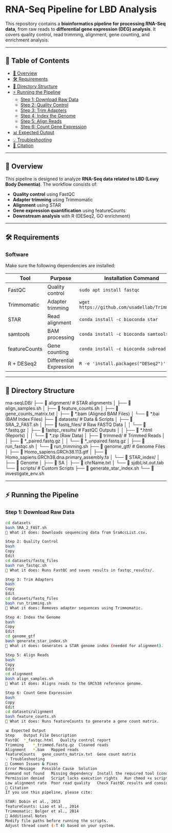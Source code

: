 # RNA-Seq Pipeline for LBD Analysis

This repository contains a **bioinformatics pipeline for processing RNA-Seq data**, from raw reads to **differential gene expression (DEG) analysis**. It covers quality control, read trimming, alignment, gene counting, and enrichment analysis.

---

## 📌 Table of Contents
- [📜 Overview](#-overview)
- [🛠 Requirements](#-requirements)
- [📂 Directory Structure](#-directory-structure)
- [⚡ Running the Pipeline](#-running-the-pipeline)
  - [Step 1: Download Raw Data](#step-1-download-raw-data)
  - [Step 2: Quality Control](#step-2-quality-control)
  - [Step 3: Trim Adapters](#step-3-trim-adapters)
  - [Step 4: Index the Genome](#step-4-index-the-genome)
  - [Step 5: Align Reads](#step-5-align-reads)
  - [Step 6: Count Gene Expression](#step-6-count-gene-expression)
- [📊 Expected Output](#-expected-output)
- [💡 Troubleshooting](#-troubleshooting)
- [📜 Citation](#-citation)

---

## 📜 Overview
This pipeline is designed to analyze **RNA-Seq data related to LBD (Lewy Body Dementia)**. The workflow consists of:
- **Quality control** using FastQC
- **Adapter trimming** using Trimmomatic
- **Alignment** using STAR
- **Gene expression quantification** using featureCounts
- **Downstream analysis** with R (DESeq2, GO enrichment)

---

## 🛠 Requirements
### **Software**
Make sure the following dependencies are installed:

| Tool         | Purpose                  | Installation Command |
|-------------|--------------------------|----------------------|
| FastQC      | Quality control           | `sudo apt install fastqc` |
| Trimmomatic | Adapter trimming          | `wget https://github.com/usadellab/Trimmomatic` |
| STAR        | Read alignment            | `conda install -c bioconda star` |
| samtools    | BAM processing            | `conda install -c bioconda samtools` |
| featureCounts | Gene counting           | `conda install -c bioconda subread` |
| R + DESeq2  | Differential Expression   | `R -e 'install.packages("DESeq2")'` |

---

## 📂 Directory Structure

rna-seqLDB/
├── 📂 alignment/ # STAR alignments
│   ├── 📄 align_samples.sh
│   ├── 📄 feature_counts.sh
│   ├── 📄 gene_counts_matrix.txt
│   ├── 📄 *.bam (Aligned BAM Files)
│   └── 📄 *.bai (BAM Index Files)
├── 📂 datasets/ # Data & Scripts
│   ├── 📄 SRA_2_FAST.sh
│   ├── 📂 fastq_files/ # Raw FASTQ Data
│   │   └── 📄 *.fastq.gz
│   ├── 📂 fastqc_results/ # FastQC Outputs
│   │   ├── 📄 *.html (Reports)
│   │   └── 📄 *.zip (Raw Data)
│   ├── 📂 trimmed/ # Trimmed Reads
│   │   ├── 📄 *_paired.fastq.gz
│   │   └── 📄 *_unpaired.fastq.gz
│   ├── 📄 run_fastqc.sh
│   └── 📄 run_trimming.sh
├── 📂 genome_gtf/ # Genome Files
│   ├── 📄 Homo_sapiens.GRCh38.113.gtf
│   ├── 📄 Homo_sapiens.GRCh38.dna.primary_assembly.fa
│   └── 📂 STAR_index/
│       ├── 📄 Genome
│       ├── 📄 SA
│       ├── 📄 chrName.txt
│       └── 📄 sjdbList.out.tab
└── 📂 scripts/ # Custom Scripts
    ├── 📄 generate_star_index.sh
    └── 📄 investigate_env.sh

---

## ⚡ Running the Pipeline

### **Step 1: Download Raw Data**
```bash
cd datasets
bash SRA_2_FAST.sh
📝 What it does: Downloads sequencing data from SraAccList.csv.

Step 2: Quality Control
bash
Copy
Edit
cd datasets/fastq_files
bash run_fastqc.sh
📝 What it does: Runs FastQC and saves results in fastqc_results/.

Step 3: Trim Adapters
bash
Copy
Edit
cd datasets/fastq_files
bash run_trimming.sh
📝 What it does: Removes adapter sequences using Trimmomatic.

Step 4: Index the Genome
bash
Copy
Edit
cd genome_gtf
bash generate_star_index.sh
📝 What it does: Generates a STAR genome index (needed for alignment).

Step 5: Align Reads
bash
Copy
Edit
cd alignment
bash align_samples.sh
📝 What it does: Aligns reads to the GRCh38 reference genome.

Step 6: Count Gene Expression
bash
Copy
Edit
cd datasets/alignment
bash feature_counts.sh
📝 What it does: Runs featureCounts to generate a gene count matrix.

📊 Expected Output
Step	Output File	Description
FastQC	*_fastqc.html	Quality control report
Trimming	*_trimmed.fastq.gz	Cleaned reads
Alignment	*.bam	Mapped reads
featureCounts	gene_counts_matrix.txt	Gene count matrix
💡 Troubleshooting
🔹 Common Issues & Fixes
Error Message	Possible Cause	Solution
Command not found	Missing dependency	Install the required tool (conda install ...)
Permission denied	Script lacks execution rights	Run chmod +x script.sh
Low alignment rate	Poor read quality	Check FastQC results and consider re-trimming
📜 Citation
If you use this pipeline, please cite:

STAR: Dobin et al., 2013
featureCounts: Liao et al., 2014
Trimmomatic: Bolger et al., 2014
📌 Additional Notes
Modify file paths before running the scripts.
Adjust thread count (-T 4) based on your system.





